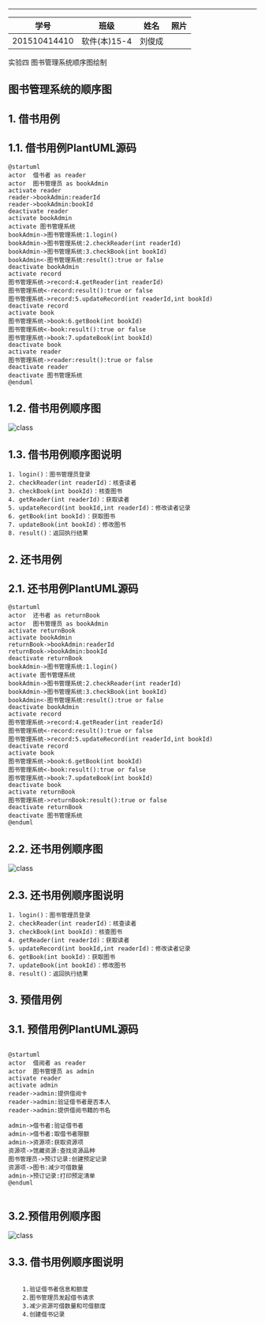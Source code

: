 
--------------------------
|学号|班级|姓名|照片|
|:-------:|:-------------: | :----------:|:---:|
|201510414410|软件(本)15-4|刘俊成||

实验四 图书管理系统顺序图绘制

## 图书管理系统的顺序图

## 1. 借书用例
## 1.1. 借书用例PlantUML源码

``` sequence
@startuml
actor  借书者 as reader
actor  图书管理员 as bookAdmin
activate reader
reader->bookAdmin:readerId
reader->bookAdmin:bookId
deactivate reader
activate bookAdmin
activate 图书管理系统
bookAdmin->图书管理系统:1.login()
bookAdmin->图书管理系统:2.checkReader(int readerId)
bookAdmin->图书管理系统:3.checkBook(int bookId)
bookAdmin<-图书管理系统:result():true or false
deactivate bookAdmin
activate record
图书管理系统->record:4.getReader(int readerId)
图书管理系统<-record:result():true or false
图书管理系统->record:5.updateRecord(int readerId,int bookId)
deactivate record
activate book
图书管理系统->book:6.getBook(int bookId)
图书管理系统<-book:result():true or false
图书管理系统->book:7.updateBook(int bookId)
deactivate book
activate reader
图书管理系统->reader:result():true or false
deactivate reader
deactivate 图书管理系统
@enduml
```
## 1.2. 借书用例顺序图
![class](2.png)

## 1.3. 借书用例顺序图说明
```
1. login()：图书管理员登录
2. checkReader(int readerId)：核查读者
3. checkBook(int bookId)：核查图书
4. getReader(int readerId)：获取读者
5. updateRecord(int bookId,int readerId)：修改读者记录
6. getBook(int bookId)：获取图书
7. updateBook(int bookId)：修改图书 
8. result()：返回执行结果
 ```
  
## 2. 还书用例
## 2.1. 还书用例PlantUML源码

``` sequence
@startuml
actor  还书者 as returnBook
actor  图书管理员 as bookAdmin
activate returnBook
activate bookAdmin
returnBook->bookAdmin:readerId
returnBook->bookAdmin:bookId
deactivate returnBook
bookAdmin->图书管理系统:1.login()
activate 图书管理系统
bookAdmin->图书管理系统:2.checkReader(int readerId)
bookAdmin->图书管理系统:3.checkBook(int bookId)
bookAdmin<-图书管理系统:result():true or false
deactivate bookAdmin
activate record
图书管理系统->record:4.getReader(int readerId)
图书管理系统<-record:result():true or false
图书管理系统->record:5.updateRecord(int readerId,int bookId)
deactivate record
activate book
图书管理系统->book:6.getBook(int bookId)
图书管理系统<-book:result():true or false
图书管理系统->book:7.updateBook(int bookId)
deactivate book
activate returnBook
图书管理系统->returnBook:result():true or false
deactivate returnBook
deactivate 图书管理系统
@enduml
```

## 2.2. 还书用例顺序图
![class](1.png)

## 2.3. 还书用例顺序图说明
```
1. login()：图书管理员登录
2. checkReader(int readerId)：核查读者
3. checkBook(int bookId)：核查图书
4. getReader(int readerId)：获取读者
5. updateRecord(int bookId,int readerId)：修改读者记录
6. getBook(int bookId)：获取图书
7. updateBook(int bookId)：修改图书 
8. result()：返回执行结果
```

## 3. 预借用例
## 3.1. 预借用例PlantUML源码

``` 

@startuml
actor  借阅者 as reader
actor  图书管理员 as admin
activate reader
activate admin
reader->admin:提供借阅卡
reader->admin:验证借书者是否本人
reader->admin:提供借阅书籍的书名

admin->借书者:验证借书者
admin->借书者:取借书者限额
admin->资源项:获取资源项
资源项->馆藏资源:查找资源品种
图书管理员->预订记录:创建预定记录
资源项->图书:减少可借数量
admin->预订记录:打印预定清单
@enduml


```

## 3.2.预借用例顺序图
![class](3.png)

## 3.3. 借书用例顺序图说明
```

	1.验证借书者信息和额度
	2.图书管理员发起借书请求
	3.减少资源可借数量和可借额度
	4.创建借书记录

```
